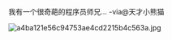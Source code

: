 



我有一个很奇葩的程序员师兄… -via@天才小熊猫

![a4ba121e56c94753ae4cd2215b4c563a.jpg](https://wxlzmt.github.io/cdn1/ext/qw/groups/40046/a4ba121e56c94753ae4cd2215b4c563a.jpg)




